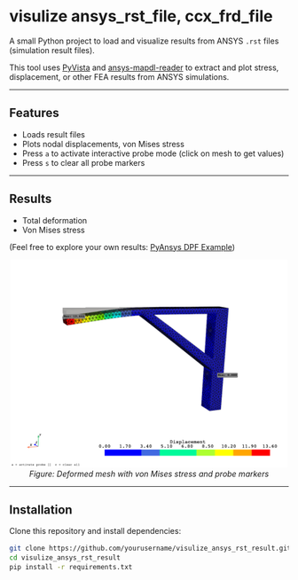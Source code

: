 # visulize ansys_rst_file, ccx_frd_file

A small Python project to load and visualize results from ANSYS `.rst` files (simulation result files).

This tool uses [PyVista](https://github.com/pyvista/pyvista) and [ansys-mapdl-reader](https://github.com/pyansys/ansys-mapdl-reader) to extract and plot stress, displacement, or other FEA results from ANSYS simulations.

---

## Features
- Loads result files
- Plots nodal displacements, von Mises stress
- Press `a` to activate interactive probe mode (click on mesh to get values)
- Press `s` to clear all probe markers

---
## Results

- Total deformation
- Von Mises stress

(Feel free to explore your own results: [PyAnsys DPF Example](https://mapdl.docs.pyansys.com/version/stable/examples/gallery_examples/00-mapdl-examples/basic_dpf_example.html))
<p align="center">
  <img src="examples/example.png" width="500"/>
  <br>
  <em>Figure: Deformed mesh with von Mises stress and probe markers</em>
</p>

---
## Installation
Clone this repository and install dependencies:

```bash
git clone https://github.com/yourusername/visulize_ansys_rst_result.git
cd visulize_ansys_rst_result
pip install -r requirements.txt

